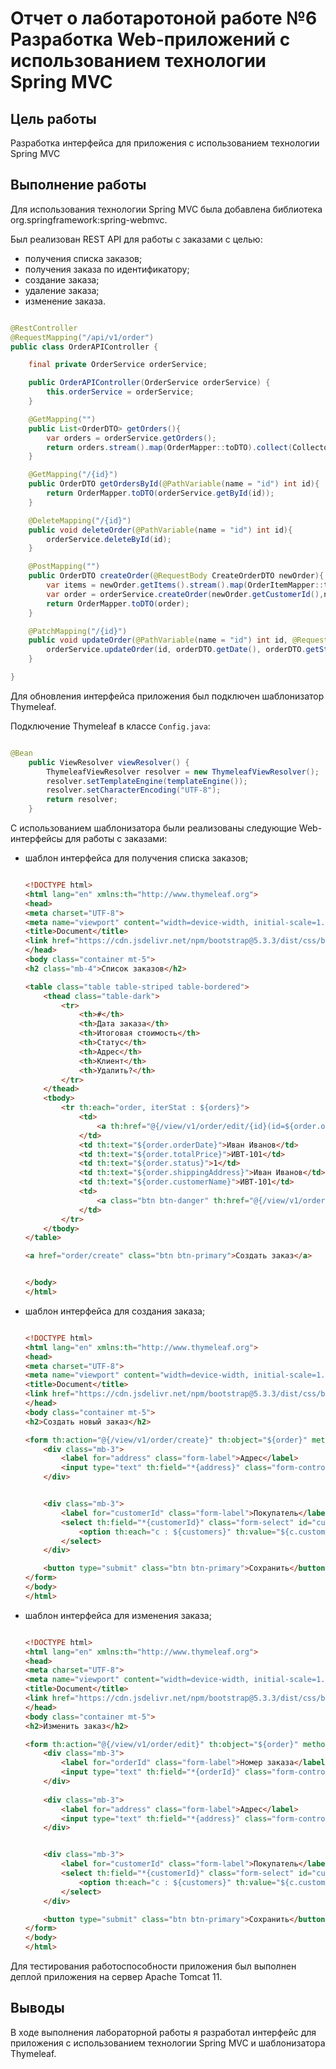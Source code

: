 # Отчет о лаботаротоной работе №6 Разработка Web-приложений с использованием технологии Spring MVC

## Цель работы
Разработка интерфейса для приложения с использованием технологии Spring MVC

## Выполнение работы
Для использования технологии Spring MVC была добавлена библиотека org.springframework:spring-webmvc.

Был реализован REST API для работы с заказами с целью:
- получения списка заказов;
- получения заказа по идентификатору;
- создание заказа;
- удаление заказа;
- изменение заказа.

```java

@RestController
@RequestMapping("/api/v1/order")
public class OrderAPIController {

    final private OrderService orderService;

    public OrderAPIController(OrderService orderService) {
        this.orderService = orderService;
    }

    @GetMapping("")
    public List<OrderDTO> getOrders(){
        var orders = orderService.getOrders();
        return orders.stream().map(OrderMapper::toDTO).collect(Collectors.toList());
    }

    @GetMapping("/{id}")
    public OrderDTO getOrdersById(@PathVariable(name = "id") int id){
        return OrderMapper.toDTO(orderService.getById(id));
    }

    @DeleteMapping("/{id}")
    public void deleteOrder(@PathVariable(name = "id") int id){
        orderService.deleteById(id);
    }

    @PostMapping("")
    public OrderDTO createOrder(@RequestBody CreateOrderDTO newOrder){
        var items = newOrder.getItems().stream().map(OrderItemMapper::toItem).collect(Collectors.toList());
        var order = orderService.createOrder(newOrder.getCustomerId(),newOrder.getAddress(), items);
        return OrderMapper.toDTO(order);
    }

    @PatchMapping("/{id}")
    public void updateOrder(@PathVariable(name = "id") int id, @RequestBody UpdateOrderDTO orderDTO){
        orderService.updateOrder(id, orderDTO.getDate(), orderDTO.getStatus(), orderDTO.getCustomerId(), null);
    }

}

```

Для обновления интерфейса приложения был подключен шаблонизатор Thymeleaf.

Подключение Thymeleaf в классе ```Config.java```:

```java

@Bean
    public ViewResolver viewResolver() {
        ThymeleafViewResolver resolver = new ThymeleafViewResolver();
        resolver.setTemplateEngine(templateEngine());
        resolver.setCharacterEncoding("UTF-8");
        return resolver;
    }

```

С использованием шаблонизатора были реализованы следующие Web-интерфейсы для работы с заказами:

- шаблон интерфейса для получения списка заказов;

    ```HTML

    <!DOCTYPE html>
    <html lang="en" xmlns:th="http://www.thymeleaf.org">
    <head>
    <meta charset="UTF-8">
    <meta name="viewport" content="width=device-width, initial-scale=1.0">
    <title>Document</title>
    <link href="https://cdn.jsdelivr.net/npm/bootstrap@5.3.3/dist/css/bootstrap.min.css" rel="stylesheet">
    </head>
    <body class="container mt-5">
    <h2 class="mb-4">Список заказов</h2>

    <table class="table table-striped table-bordered">
        <thead class="table-dark">
            <tr>
                <th>#</th>
                <th>Дата заказа</th>
                <th>Итоговая стоимость</th>
                <th>Статус</th>
                <th>Адрес</th>
                <th>Клиент</th>
                <th>Удалить?</th>
            </tr>
        </thead>
        <tbody>
            <tr th:each="order, iterStat : ${orders}">
                <td>
                    <a th:href="@{/view/v1/order/edit/{id}(id=${order.orderId})}" th:text="${order.orderId}">Номер заказа</a>
                </td>
                <td th:text="${order.orderDate}">Иван Иванов</td>
                <td th:text="${order.totalPrice}">ИВТ-101</td>
                <td th:text="${order.status}">1</td>
                <td th:text="${order.shippingAddress}">Иван Иванов</td>
                <td th:text="${order.customerName}">ИВТ-101</td>
                <td>
                    <a class="btn btn-danger" th:href="@{/view/v1/order/delete/{id}(id=${order.orderId})}" th:text="X">Удалить</a>
                </td>
            </tr>
        </tbody>
    </table>

    <a href="order/create" class="btn btn-primary">Создать заказ</a>
    

    </body>
    </html>

    ```

- шаблон интерфейса для создания заказа;
  
    ```HTML 
    
    <!DOCTYPE html>
    <html lang="en" xmlns:th="http://www.thymeleaf.org">
    <head>
    <meta charset="UTF-8">
    <meta name="viewport" content="width=device-width, initial-scale=1.0">
    <title>Document</title>
    <link href="https://cdn.jsdelivr.net/npm/bootstrap@5.3.3/dist/css/bootstrap.min.css" rel="stylesheet">
    </head>
    <body class="container mt-5">
    <h2>Создать новый заказ</h2>

    <form th:action="@{/view/v1/order/create}" th:object="${order}" method="post">
        <div class="mb-3">
            <label for="address" class="form-label">Адрес</label>
            <input type="text" th:field="*{address}" class="form-control" id="address" placeholder="Введите адрес">
        </div>


        <div class="mb-3">
            <label for="customerId" class="form-label">Покупатель</label>
            <select th:field="*{customerId}" class="form-select" id="customerId">
                <option th:each="c : ${customers}" th:value="${c.customerId}" th:text="${c.name}">Покупатель</option>
            </select>
        </div>

        <button type="submit" class="btn btn-primary">Сохранить</button>
    </form>
    </body>
    </html>

    ```

- шаблон интерфейса для изменения заказа;
  
    ```HTML

    <!DOCTYPE html>
    <html lang="en" xmlns:th="http://www.thymeleaf.org">
    <head>
    <meta charset="UTF-8">
    <meta name="viewport" content="width=device-width, initial-scale=1.0">
    <title>Document</title>
    <link href="https://cdn.jsdelivr.net/npm/bootstrap@5.3.3/dist/css/bootstrap.min.css" rel="stylesheet">
    </head>
    <body class="container mt-5">
    <h2>Изменить заказ</h2>

    <form th:action="@{/view/v1/order/edit}" th:object="${order}" method="post">
        <div class="mb-3">
            <label for="orderId" class="form-label">Номер заказа</label>
            <input type="text" th:field="*{orderId}" class="form-control" id="orderId" placeholder="Номер заказа" readonly>
        </div>
        
        <div class="mb-3">
            <label for="address" class="form-label">Адрес</label>
            <input type="text" th:field="*{address}" class="form-control" id="address" placeholder="Введите адрес">
        </div>


        <div class="mb-3">
            <label for="customerId" class="form-label">Покупатель</label>
            <select th:field="*{customerId}" class="form-select" id="customerId">
                <option th:each="c : ${customers}" th:value="${c.customerId}" th:text="${c.name}">Покупатель</option>
            </select>
        </div>

        <button type="submit" class="btn btn-primary">Сохранить</button>
    </form>
    </body>
    </html>

    ```

Для тестирования работоспособности приложения был выполнен деплой приложения на сервер Apache Tomcat 11.

## Выводы

В ходе выполнения лабораторной работы я разработал интерфейс для приложения с использованием технологии Spring MVC и шаблонизатора Thymeleaf.